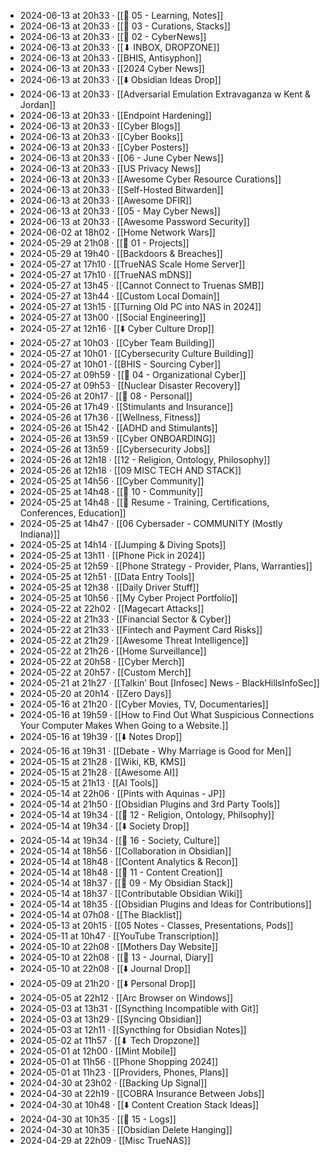 - 2024-06-13 at 20h33 · [[📁 05 - Learning, Notes]]
- 2024-06-13 at 20h33 · [[📁 03 - Curations, Stacks]]
- 2024-06-13 at 20h33 · [[📁 02 - CyberNews]]
- 2024-06-13 at 20h33 · [[⬇ INBOX, DROPZONE]]
- 2024-06-13 at 20h33 · [[BHIS, Antisyphon]]
- 2024-06-13 at 20h33 · [[2024 Cyber News]]
- 2024-06-13 at 20h33 · [[⬇️ Obsidian Ideas Drop]]
- 2024-06-13 at 20h33 · [[Adversarial Emulation Extravaganza w Kent & Jordan]]
- 2024-06-13 at 20h33 · [[Endpoint Hardening]]
- 2024-06-13 at 20h33 · [[Cyber Blogs]]
- 2024-06-13 at 20h33 · [[Cyber Books]]
- 2024-06-13 at 20h33 · [[Cyber Posters]]
- 2024-06-13 at 20h33 · [[06 - June Cyber News]]
- 2024-06-13 at 20h33 · [[US Privacy News]]
- 2024-06-13 at 20h33 · [[Awesome Cyber Resource Curations]]
- 2024-06-13 at 20h33 · [[Self-Hosted Bitwarden]]
- 2024-06-13 at 20h33 · [[Awesome DFIR]]
- 2024-06-13 at 20h33 · [[05 - May Cyber News]]
- 2024-06-13 at 20h33 · [[Awesome Password Security]]
- 2024-06-02 at 18h02 · [[Home Network Wars]]
- 2024-05-29 at 21h08 · [[📁 01 - Projects]]
- 2024-05-29 at 19h40 · [[Backdoors & Breaches]]
- 2024-05-27 at 17h10 · [[TrueNAS Scale Home Server]]
- 2024-05-27 at 17h10 · [[TrueNAS mDNS]]
- 2024-05-27 at 13h45 · [[Cannot Connect to Truenas SMB]]
- 2024-05-27 at 13h44 · [[Custom Local Domain]]
- 2024-05-27 at 13h15 · [[Turning Old PC into NAS in 2024]]
- 2024-05-27 at 13h00 · [[Social Engineering]]
- 2024-05-27 at 12h16 · [[⬇️ Cyber Culture Drop]]
- 2024-05-27 at 10h03 · [[Cyber Team Building]]
- 2024-05-27 at 10h01 · [[Cybersecurity Culture Building]]
- 2024-05-27 at 10h01 · [[BHIS - Sourcing Cyber]]
- 2024-05-27 at 09h59 · [[📁 04 - Organizational Cyber]]
- 2024-05-27 at 09h53 · [[Nuclear Disaster Recovery]]
- 2024-05-26 at 20h17 · [[📁 08 - Personal]]
- 2024-05-26 at 17h49 · [[Stimulants and Insurance]]
- 2024-05-26 at 17h36 · [[Wellness, Fitness]]
- 2024-05-26 at 15h42 · [[ADHD and Stimulants]]
- 2024-05-26 at 13h59 · [[Cyber ONBOARDING]]
- 2024-05-26 at 13h59 · [[Cybersecurity Jobs]]
- 2024-05-26 at 12h18 · [[12 - Religion, Ontology, Philosophy]]
- 2024-05-26 at 12h18 · [[09 MISC TECH AND STACK]]
- 2024-05-25 at 14h56 · [[Cyber Community]]
- 2024-05-25 at 14h48 · [[📁 10 - Community]]
- 2024-05-25 at 14h48 · [[📄 Resume - Training, Certifications, Conferences, Education]]
- 2024-05-25 at 14h47 · [[06 Cybersader - COMMUNITY (Mostly Indiana)]]
- 2024-05-25 at 14h14 · [[Jumping & Diving Spots]]
- 2024-05-25 at 13h11 · [[Phone Pick in 2024]]
- 2024-05-25 at 12h59 · [[Phone Strategy - Provider, Plans, Warranties]]
- 2024-05-25 at 12h51 · [[Data Entry Tools]]
- 2024-05-25 at 12h38 · [[Daily Driver Stuff]]
- 2024-05-25 at 10h56 · [[My Cyber Project Portfolio]]
- 2024-05-22 at 22h02 · [[Magecart Attacks]]
- 2024-05-22 at 21h33 · [[Financial Sector & Cyber]]
- 2024-05-22 at 21h33 · [[Fintech and Payment Card Risks]]
- 2024-05-22 at 21h29 · [[Awesome Threat Intelligence]]
- 2024-05-22 at 21h26 · [[Home Surveillance]]
- 2024-05-22 at 20h58 · [[Cyber Merch]]
- 2024-05-22 at 20h57 · [[Custom Merch]]
- 2024-05-21 at 21h27 · [[Talkin’ Bout [Infosec] News - BlackHillsInfoSec]]
- 2024-05-20 at 20h14 · [[Zero Days]]
- 2024-05-16 at 21h20 · [[Cyber Movies, TV, Documentaries]]
- 2024-05-16 at 19h59 · [[How to Find Out What Suspicious Connections Your Computer Makes When Going to a Website.]]
- 2024-05-16 at 19h39 · [[⬇️ Notes Drop]]
- 2024-05-16 at 19h31 · [[Debate - Why Marriage is Good for Men]]
- 2024-05-15 at 21h28 · [[Wiki, KB, KMS]]
- 2024-05-15 at 21h28 · [[Awesome AI]]
- 2024-05-15 at 21h13 · [[AI Tools]]
- 2024-05-14 at 22h06 · [[Pints with Aquinas - JP]]
- 2024-05-14 at 21h50 · [[Obsidian Plugins and 3rd Party Tools]]
- 2024-05-14 at 19h34 · [[📁 12 - Religion, Ontology, Philsophy]]
- 2024-05-14 at 19h34 · [[⬇️ Society Drop]]
- 2024-05-14 at 19h34 · [[📁 16 - Society, Culture]]
- 2024-05-14 at 18h56 · [[Collaboration in Obsidian]]
- 2024-05-14 at 18h48 · [[Content Analytics & Recon]]
- 2024-05-14 at 18h48 · [[📁 11 - Content Creation]]
- 2024-05-14 at 18h37 · [[📁 09 - My Obsidian Stack]]
- 2024-05-14 at 18h37 · [[Contributable Obsidian Wiki]]
- 2024-05-14 at 18h35 · [[Obsidian Plugins and Ideas for Contributions]]
- 2024-05-14 at 07h08 · [[The Blacklist]]
- 2024-05-13 at 20h15 · [[05 Notes - Classes, Presentations, Pods]]
- 2024-05-11 at 10h47 · [[YouTube Transcription]]
- 2024-05-10 at 22h08 · [[Mothers Day Website]]
- 2024-05-10 at 22h08 · [[📁 13 - Journal, Diary]]
- 2024-05-10 at 22h08 · [[⬇️ Journal Drop]]
- 2024-05-09 at 21h20 · [[⬇️ Personal Drop]]
- 2024-05-05 at 22h12 · [[Arc Browser on Windows]]
- 2024-05-03 at 13h31 · [[Syncthing Incompatible with Git]]
- 2024-05-03 at 13h29 · [[Syncing Obsidian]]
- 2024-05-03 at 12h11 · [[Syncthing for Obsidian Notes]]
- 2024-05-02 at 11h57 · [[⬇ Tech Dropzone]]
- 2024-05-01 at 12h00 · [[Mint Mobile]]
- 2024-05-01 at 11h56 · [[Phone Shopping 2024]]
- 2024-05-01 at 11h23 · [[Providers, Phones, Plans]]
- 2024-04-30 at 23h02 · [[Backing Up Signal]]
- 2024-04-30 at 22h19 · [[COBRA Insurance Between Jobs]]
- 2024-04-30 at 10h48 · [[⬇️ Content Creation Stack Ideas]]
- 2024-04-30 at 10h35 · [[📁 15 - Logs]]
- 2024-04-30 at 10h35 · [[Obsidian Delete Hanging]]
- 2024-04-29 at 22h09 · [[Misc TrueNAS]]
